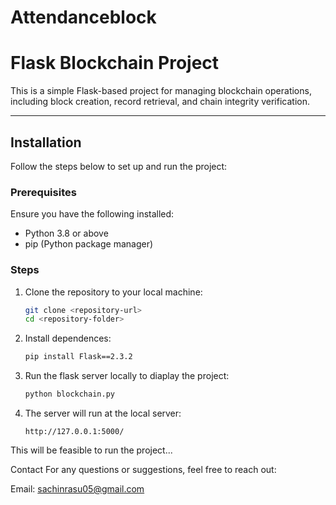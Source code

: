 # Attendanceblock
# Flask Blockchain Project

This is a simple Flask-based project for managing blockchain operations, including block creation, record retrieval, and chain integrity verification.

---

## Installation

Follow the steps below to set up and run the project:

### Prerequisites
Ensure you have the following installed:
- Python 3.8 or above
- pip (Python package manager)

### Steps
1. Clone the repository to your local machine:
   ```bash
   git clone <repository-url>
   cd <repository-folder>
   ```

2. Install dependences:
   ```bash
   pip install Flask==2.3.2
   ```
3. Run the flask server locally to diaplay the project:
   ```bash
   python blockchain.py
   ```

4. The server will run at the local server:
   ```plaintext
   http://127.0.0.1:5000/
   ```

This will be feasible to run the project...

Contact
For any questions or suggestions, feel free to reach out:

Email: sachinrasu05@gmail.com
